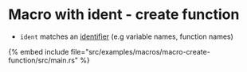 # Macro with ident - create function

* `ident` matches an [identifier](https://doc.rust-lang.org/reference/identifiers.html) (e.g variable names, function names)

{% embed include file="src/examples/macros/macro-create-function/src/main.rs" %}



